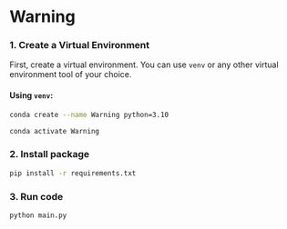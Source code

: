 # Warning
### 1. Create a Virtual Environment

First, create a virtual environment. You can use `venv` or any other virtual environment tool of your choice.

#### Using `venv`:

```bash
conda create --name Warning python=3.10
```

```bash
conda activate Warning
```
### 2. Install package
``` bash 
pip install -r requirements.txt
```
### 3. Run code
``` bash 
python main.py
